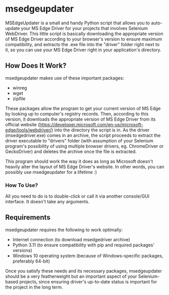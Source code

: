 # msedgeupdater

MSEdgeUpdater is a small and handy Python script that allows you to auto-update your MS Edge Driver for your projects that involves Selenium WebDriver. This little script is basically downloading the appropriate version of MS Edge Driver according to your browser's version to ensure maximum compatibility, and extracts the .exe file into the "driver" folder right next to it, so you can use your MS Edge Driver right in your application's directory.

## How Does It Work?

msedgeupdater makes use of these important packages:

- winreg
- wget
- zipfile

These packages allow the program to get your current version of MS Edge by looking up to computer's registry records. Then, according to this version, it downloads the appropriate version of MS Edge Driver from its official website (https://developer.microsoft.com/en-us/microsoft-edge/tools/webdriver/) into the directory the script is in. As the driver (msedgedriver.exe) comes in an archive, the script proceeds to extract the driver executable to "drivers" folder (with assumption of your Selenium program's possibility of using multiple browser drivers, eg. ChromeDriver or GeckoDriver) and deletes the archive once the file is extracted.

This program should work the way it does as long as Microsoft doesn't heavily alter the layout of MS Edge Driver's website. In other words, you can possibly use msedgeupdater for a lifetime :)

### How To Use?

All you need to do is to double-click or call it via another console/GUI interface. It doesn't take any arguments.

## Requirements

msedgeupdater requires the following to work optimally:

- Internet connection (to download msedgedriver archive)
- Python 3.11 (to ensure compatibility with pip and required packages' versions)
- Windows 10 operating system (because of Windows-specific packages, preferably 64-bit)

Once you satisfy these needs and its necessary packages, msedgeupdater should be a very featherweight but an important aspect of your Selenium-based projects, since ensuring driver's up-to-date status is important for the project in the long term.
